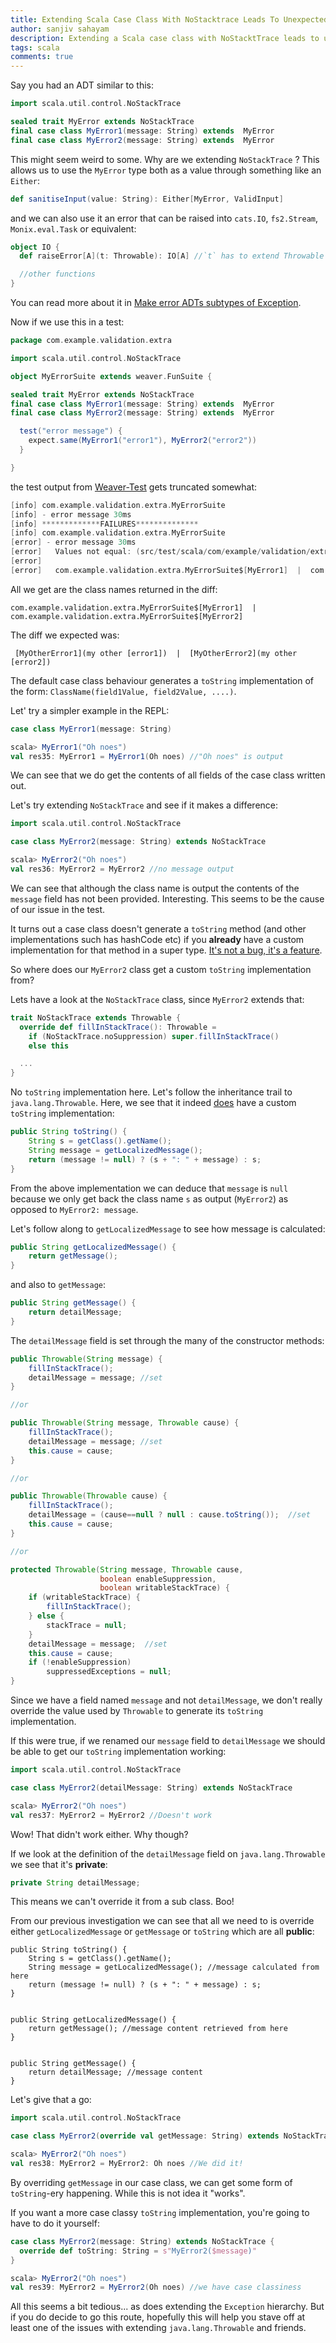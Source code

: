 ```yaml
---
title: Extending Scala Case Class With NoStacktrace Leads To Unexpected Tostring Behaviour
author: sanjiv sahayam
description: Extending a Scala case class with NoStacktTrace leads to unexpected tostring behaviour
tags: scala
comments: true
---
```


Say you had an ADT similar to this:

```{.scala .scrollx}
import scala.util.control.NoStackTrace

sealed trait MyError extends NoStackTrace
final case class MyError1(message: String) extends  MyError
final case class MyError2(message: String) extends  MyError
```

This might seem weird to some. Why are we extending `NoStackTrace` ? This allows us to use the `MyError` type both as a value through something like an `Either`:

```{.scala .scrollx}
def sanitiseInput(value: String): Either[MyError, ValidInput]
```

and we can also use it an error that can be raised into `cats.IO`, `fs2.Stream`, `Monix.eval.Task` or equivalent:

```{.scala .scrollx}
object IO {
  def raiseError[A](t: Throwable): IO[A] //`t` has to extend Throwable if we want to use this function.

  //other functions
}
```

You can read more about it in [Make error ADTs subtypes of Exception](https://nrinaudo.github.io/scala-best-practices/adts/errors_extend_exception.html).

Now if we use this in a test:

```{.scala .scrollx}
package com.example.validation.extra

import scala.util.control.NoStackTrace

object MyErrorSuite extends weaver.FunSuite {

sealed trait MyError extends NoStackTrace
final case class MyError1(message: String) extends  MyError
final case class MyError2(message: String) extends  MyError

  test("error message") {
    expect.same(MyError1("error1"), MyError2("error2"))
  }

}

```

 the test output from [Weaver-Test](https://github.com/disneystreaming/weaver-test) gets truncated somewhat:

```{.scala .scrollx}
[info] com.example.validation.extra.MyErrorSuite
[info] - error message 30ms
[info] *************FAILURES**************
[info] com.example.validation.extra.MyErrorSuite
[error] - error message 30ms
[error]   Values not equal: (src/test/scala/com/example/validation/extra/MyErrorSuite.scala:12)
[error]
[error]   com.example.validation.extra.MyErrorSuite$[MyError1]  |  com.example.validation.extra.MyErrorSuite$[MyError2]
```

All we get are the class names returned in the diff:

```{.terminal .scrollx}
com.example.validation.extra.MyErrorSuite$[MyError1]  |  com.example.validation.extra.MyErrorSuite$[MyError2]
```

The diff we expected was:

```{.terminal .scrollx}
 [MyOtherError1](my other [error1])  |  [MyOtherError2](my other [error2])
```

The default case class behaviour generates a `toString` implementation of the form: `ClassName(field1Value, field2Value, ....)`.

Let' try a simpler example in the REPL:

```{.scala .scrollx}
case class MyError1(message: String)

scala> MyError1("Oh noes")
val res35: MyError1 = MyError1(Oh noes) //"Oh noes" is output
```

We can see that we do get the contents of all fields of the case class written out.

Let's try extending `NoStackTrace` and see if it makes a difference:

```{.scala .scrollx}
import scala.util.control.NoStackTrace

case class MyError2(message: String) extends NoStackTrace

scala> MyError2("Oh noes")
val res36: MyError2 = MyError2 //no message output
```

We can see that although the class name is output the contents of the `message` field has not been provided. Interesting. This seems to be the cause of our issue in the test.

It turns out a case class doesn't generate a `toString` method (and other implementations such has hashCode etc) if you **already** have a custom implementation for that method in a super type. [It's not a bug, it's a feature](https://github.com/scala/bug/issues/1549).

So where does our `MyError2` class get a custom `toString` implementation from?

Lets have a look at the `NoStackTrace` class, since `MyError2` extends that:

```{.scala .scrollx}
trait NoStackTrace extends Throwable {
  override def fillInStackTrace(): Throwable =
    if (NoStackTrace.noSuppression) super.fillInStackTrace()
    else this

  ...
}
```

No `toString` implementation here. Let's follow the inheritance trail to `java.lang.Throwable`. Here, we see that it indeed [does](https://github.com/EricChows/JDK-1.8-sourcecode/blob/d34a693ffa76fdbb0fea022b5bb7bfbd2c6df0bd/java/lang/Throwable.java#L390) have a custom `toString` implementation:

```{.java .scrollx}
public String toString() {
    String s = getClass().getName();
    String message = getLocalizedMessage();
    return (message != null) ? (s + ": " + message) : s;
}
```

From the above implementation we can deduce that `message` is `null` because we only get back the class name `s` as output (`MyError2`) as opposed to `MyError2: message`.

Let's follow along to `getLocalizedMessage` to see how message is calculated:

```{.java .scrollx}
public String getLocalizedMessage() {
    return getMessage();
}
```

and also to `getMessage`:

```{.java .scrollx}
public String getMessage() {
    return detailMessage;
}
```

The `detailMessage` field is set through the many of the constructor methods:

```{.java .scrollx}
public Throwable(String message) {
    fillInStackTrace();
    detailMessage = message; //set
}

//or

public Throwable(String message, Throwable cause) {
    fillInStackTrace();
    detailMessage = message; //set
    this.cause = cause;
}

//or

public Throwable(Throwable cause) {
    fillInStackTrace();
    detailMessage = (cause==null ? null : cause.toString());  //set
    this.cause = cause;
}

//or

protected Throwable(String message, Throwable cause,
                    boolean enableSuppression,
                    boolean writableStackTrace) {
    if (writableStackTrace) {
        fillInStackTrace();
    } else {
        stackTrace = null;
    }
    detailMessage = message;  //set
    this.cause = cause;
    if (!enableSuppression)
        suppressedExceptions = null;
}
```

Since we have a field named `message` and not `detailMessage`, we don't really override the value used by `Throwable` to generate its `toString` implementation.

If this were true, if we renamed our `message` field to `detailMessage` we should be able to get our `toString` implementation working:

```{.scala .scrollx}
import scala.util.control.NoStackTrace

case class MyError2(detailMessage: String) extends NoStackTrace

scala> MyError2("Oh noes")
val res37: MyError2 = MyError2 //Doesn't work
```

Wow! That didn't work either. Why though?

If we look at the definition of the `detailMessage` field on `java.lang.Throwable` we see that it's **private**:

```{.java .scrollx}
private String detailMessage;
```

This means we can't override it from a sub class. Boo!

From our previous investigation we can see that all we need to is override either `getLocalizedMessage` or `getMessage` or `toString` which are all **public**:

```
public String toString() {
    String s = getClass().getName();
    String message = getLocalizedMessage(); //message calculated from here
    return (message != null) ? (s + ": " + message) : s;
}


public String getLocalizedMessage() {
    return getMessage(); //message content retrieved from here
}


public String getMessage() {
    return detailMessage; //message content
}
```

Let's give that a go:

```{.scala .scrollx}
import scala.util.control.NoStackTrace

case class MyError2(override val getMessage: String) extends NoStackTrace

scala> MyError2("Oh noes")
val res38: MyError2 = MyError2: Oh noes //We did it!
```

By overriding `getMessage` in our case class, we can get some form of `toString`-ery happening. While this is not idea it "works".

If you want a more case classy `toString` implementation, you're going to have to do it yourself:

```{.scala .scrollx}
case class MyError2(message: String) extends NoStackTrace {
  override def toString: String = s"MyError2($message)"
}

scala> MyError2("Oh noes")
val res39: MyError2 = MyError2(Oh noes) //we have case classiness
```

All this seems a bit tedious... as does extending the `Exception` hierarchy. But if you do decide to go this route, hopefully this will help you stave off at least one of the issues with extending `java.lang.Throwable` and friends.
